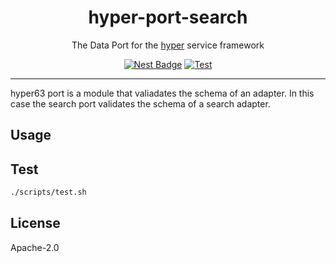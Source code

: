 <h1 align="center">hyper-port-search</h1>
<p align="center">The Data Port for the <a href="https://hyper.io/">hyper</a>  service framework</p>
</p>
<p align="center">
  <a href="https://nest.land/package/hyper-port-search"><img src="https://nest.land/badge.svg" alt="Nest Badge" /></a>
  <a href="https://github.com/hyper63/hyper63/actions/workflows/test-port-search.yml"><img src="https://github.com/hyper63/hyper63/actions/workflows/test-port-search.yml/badge.svg" alt="Test" /></a>
</p>

---

hyper63 port is a module that valiadates the schema of an adapter. In this case
the search port validates the schema of a search adapter.

## Usage

## Test

```sh
./scripts/test.sh
```

## License

Apache-2.0
